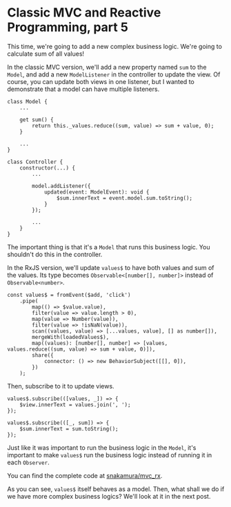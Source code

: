 # Classic MVC and Reactive Programming, part 5

This time, we're going to add a new complex business logic. We're going to calculate sum of all values!

In the classic MVC version, we'll add a new property named `sum` to the `Model`, and add a new `ModelListener` in the controller to update the view. Of course, you can update both views in one listener, but I wanted to demonstrate that a model can have multiple listeners.

```
class Model {
    ...

    get sum() {
        return this._values.reduce((sum, value) => sum + value, 0);
    }

    ...
}
```

```
class Controller {
    constructor(...) {
        ...

        model.addListener({
            updated(event: ModelEvent): void {
                $sum.innerText = event.model.sum.toString();
            }
        });

        ...
    }
}
```

The important thing is that it's a `Model` that runs this business logic. You shouldn't do this in the controller.

In the RxJS version, we'll update `values$` to have both values and sum of the values.  Its type becomes `Observable<[number[], number]>` instead of `Observable<number>`.

```
const values$ = fromEvent($add, 'click')
    .pipe(
        map(() => $value.value),
        filter(value => value.length > 0),
        map(value => Number(value)),
        filter(value => !isNaN(value)),
        scan((values, value) => [...values, value], [] as number[]),
        mergeWith(loadedValues$),
        map((values): [number[], number] => [values, values.reduce((sum, value) => sum + value, 0)]),
        share({
            connector: () => new BehaviorSubject([[], 0]),
        })
    );
```

Then, subscribe to it to update views.

```
values$.subscribe(([values, _]) => {
    $view.innerText = values.join(', ');
});

values$.subscribe(([_, sum]) => {
    $sum.innerText = sum.toString();
});
```

Just like it was important to run the business logic in the `Model`, it's important to make `values$` run the business logic instead of running it in each `Observer`.

You can find the complete code at [snakamura/mvc_rx](https://href.li/?https://github.com/snakamura/mvc_rx/tree/master/6).

As you can see, `values$` itself behaves as a model. Then, what shall we do if we have more complex business logics? We'll look at it in the next post.
